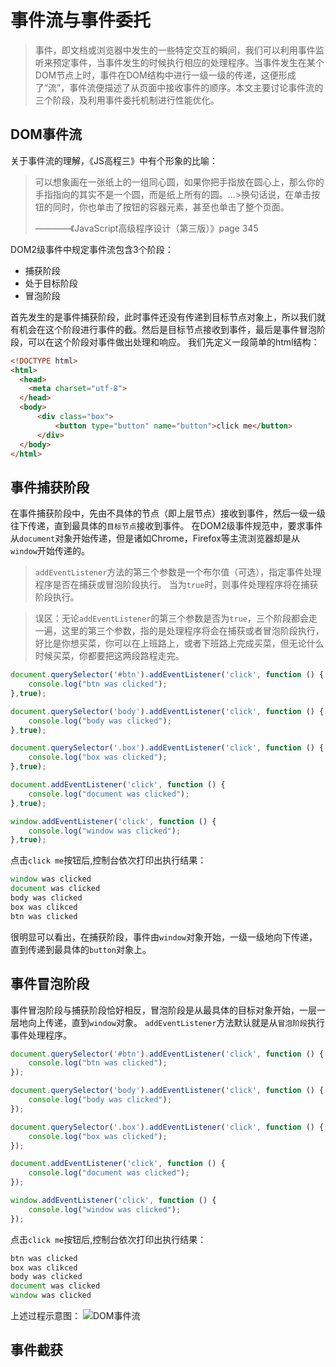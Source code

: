 # 事件流与事件委托
> 事件，即文档或浏览器中发生的一些特定交互的瞬间，我们可以利用事件监听来预定事件，当事件发生的时候执行相应的处理程序。当事件发生在某个DOM节点上时，事件在DOM结构中进行一级一级的传递，这便形成了“流”，事件流便描述了从页面中接收事件的顺序。本文主要讨论事件流的三个阶段，及利用事件委托机制进行性能优化。

## DOM事件流
关于事件流的理解，《JS高程三》中有个形象的比喻：
>可以想象画在一张纸上的一组同心圆，如果你把手指放在圆心上，那么你的手指指向的其实不是一个圆，而是纸上所有的圆。...>换句话说，在单击按钮的同时，你也单击了按钮的容器元素，甚至也单击了整个页面。
>
> ————《JavaScript高级程序设计（第三版）》page 345

DOM2级事件中规定事件流包含3个阶段：
- 捕获阶段
- 处于目标阶段
- 冒泡阶段

首先发生的是事件捕获阶段，此时事件还没有传递到目标节点对象上，所以我们就有机会在这个阶段进行事件的截。然后是目标节点接收到事件，最后是事件冒泡阶段，可以在这个阶段对事件做出处理和响应。
我们先定义一段简单的html结构：
```html
<!DOCTYPE html>
<html>
  <head>
    <meta charset="utf-8">
  </head>
  <body>
      <div class="box">
          <button type="button" name="button">click me</button>
      </div>
  </body>
</html>
```

## 事件捕获阶段
在事件捕获阶段中，先由不具体的节点（即上层节点）接收到事件，然后一级一级往下传递，直到最具体的`目标节点`接收到事件。
在DOM2级事件规范中，要求事件从`document`对象开始传递，但是诸如Chrome，Firefox等主流浏览器却是从`window`开始传递的。
>`addEventListener`方法的第三个参数是一个布尔值（可选），指定事件处理程序是否在捕获或冒泡阶段执行。 当为`true`时，则事件处理程序将在捕获阶段执行。

>误区：无论`addEventListener`的第三个参数是否为`true`，三个阶段都会走一遍，这里的第三个参数，指的是处理程序将会在捕获或者冒泡阶段执行，好比是你想买菜，你可以在上班路上，或者下班路上完成买菜，但无论什么时候买菜，你都要把这两段路程走完。

```js
document.querySelector('#btn').addEventListener('click', function () {
    console.log("btn was clicked");
},true);

document.querySelector('body').addEventListener('click', function () {
    console.log("body was clicked");
},true);

document.querySelector('.box').addEventListener('click', function () {
    console.log("box was clicked");
},true);

document.addEventListener('click', function () {
    console.log("document was clicked");
},true);

window.addEventListener('click', function () {
    console.log("window was clicked");
},true);
```
点击`click me`按钮后,控制台依次打印出执行结果：
```js
window was clicked
document was clicked
body was clicked
box was clikced
btn was clicked
```

很明显可以看出，在捕获阶段，事件由`window`对象开始，一级一级地向下传递，直到传递到最具体的`button`对象上。

## 事件冒泡阶段

事件冒泡阶段与捕获阶段恰好相反，冒泡阶段是从最具体的目标对象开始，一层一层地向上传递，直到`window`对象。
`addEventListener`方法默认就是从`冒泡阶段`执行事件处理程序。
```js
document.querySelector('#btn').addEventListener('click', function () {
    console.log("btn was clicked");
});

document.querySelector('body').addEventListener('click', function () {
    console.log("body was clicked");
});

document.querySelector('.box').addEventListener('click', function () {
    console.log("box was clicked");
});

document.addEventListener('click', function () {
    console.log("document was clicked");
});

window.addEventListener('click', function () {
    console.log("window was clicked");
});
```
点击`click me`按钮后,控制台依次打印出执行结果：
```js
btn was clicked
box was clikced
body was clicked
document was clicked
window was clicked
```
上述过程示意图：
![DOM事件流](http://dl.iteye.com/upload/attachment/561137/2c5d9035-edfe-3b21-85d1-ab5fff3f489b.jpg)
## 事件截获
